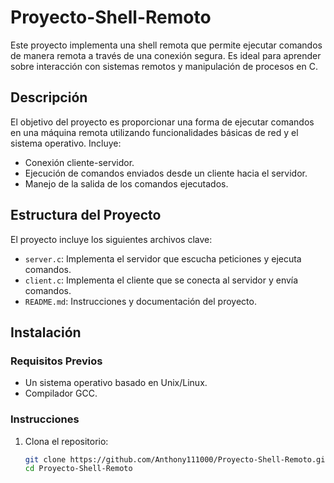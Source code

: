 # Proyecto-Shell-Remoto

Este proyecto implementa una shell remota que permite ejecutar comandos de manera remota a través de una conexión segura. Es ideal para aprender sobre interacción con sistemas remotos y manipulación de procesos en C.

## Descripción

El objetivo del proyecto es proporcionar una forma de ejecutar comandos en una máquina remota utilizando funcionalidades básicas de red y el sistema operativo. Incluye:

- Conexión cliente-servidor.
- Ejecución de comandos enviados desde un cliente hacia el servidor.
- Manejo de la salida de los comandos ejecutados.

## Estructura del Proyecto

El proyecto incluye los siguientes archivos clave:

- `server.c`: Implementa el servidor que escucha peticiones y ejecuta comandos.
- `client.c`: Implementa el cliente que se conecta al servidor y envía comandos.
- `README.md`: Instrucciones y documentación del proyecto.

## Instalación

### Requisitos Previos

- Un sistema operativo basado en Unix/Linux.
- Compilador GCC.

### Instrucciones

1. Clona el repositorio:
   ```bash
   git clone https://github.com/Anthony111000/Proyecto-Shell-Remoto.git
   cd Proyecto-Shell-Remoto
